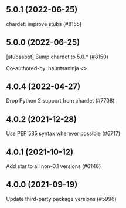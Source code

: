 ## 5.0.1 (2022-06-25)

chardet: improve stubs (#8155)

## 5.0.0 (2022-06-25)

[stubsabot] Bump chardet to 5.0.* (#8150)

Co-authored-by: hauntsaninja <>

## 4.0.4 (2022-04-27)

Drop Python 2 support from chardet (#7708)

## 4.0.2 (2021-12-28)

Use PEP 585 syntax wherever possible (#6717)

## 4.0.1 (2021-10-12)

Add star to all non-0.1 versions (#6146)

## 4.0.0 (2021-09-19)

Update third-party package versions (#5996)

